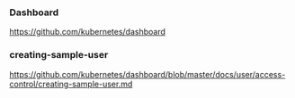 ### Dashboard
https://github.com/kubernetes/dashboard


### creating-sample-user
https://github.com/kubernetes/dashboard/blob/master/docs/user/access-control/creating-sample-user.md

